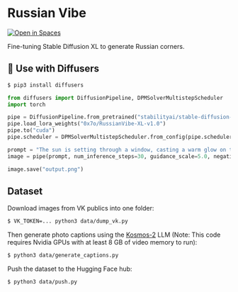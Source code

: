 # Russian Vibe
[![Open in Spaces](https://huggingface.co/datasets/huggingface/badges/resolve/main/open-in-hf-spaces-sm.svg)](https://hf.co/spaces/0x7o/RussianVibe-1.0)

Fine-tuning Stable Diffusion XL to generate Russian corners.

## 🧨 Use with Diffusers
```bash
$ pip3 install diffusers
```
```python
from diffusers import DiffusionPipeline, DPMSolverMultistepScheduler
import torch

pipe = DiffusionPipeline.from_pretrained("stabilityai/stable-diffusion-xl-base-1.0", torch_dtype=torch.float16)
pipe.load_lora_weights("0x7o/RussianVibe-XL-v1.0")
pipe.to("cuda")
pipe.scheduler = DPMSolverMultistepScheduler.from_config(pipe.scheduler.config)

prompt = "The sun is setting through a window, casting a warm glow on the cityscape beyond. The sun casts a warm orange glow on the buildings in the distance, creating a beautiful and serene atmosphere."
image = pipe(prompt, num_inference_steps=30, guidance_scale=5.0, negative_prompt="bad quality, painting, art").images[0]

image.save("output.png")
```

## Dataset
Download images from VK publics into one folder:
```bash
$ VK_TOKEN=... python3 data/dump_vk.py
```
Then generate photo captions using the [Kosmos-2](https://huggingface.co/microsoft/kosmos-2-patch14-224) LLM (Note: This code requires Nvidia GPUs with at least 8 GB of video memory to run):
```bash
$ python3 data/generate_captions.py
```
Push the dataset to the Hugging Face hub:
```bash
$ python3 data/push.py
```